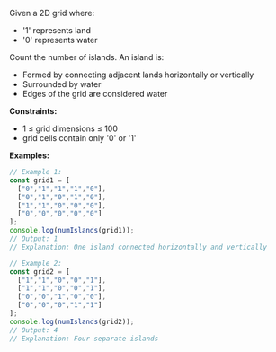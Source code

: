 Given a 2D grid where:
- '1' represents land
- '0' represents water

Count the number of islands. An island is:
- Formed by connecting adjacent lands horizontally or vertically
- Surrounded by water
- Edges of the grid are considered water

**Constraints:**
- 1 ≤ grid dimensions ≤ 100
- grid cells contain only '0' or '1'

**Examples:**
```typescript
// Example 1:
const grid1 = [
  ["0","1","1","1","0"],
  ["0","1","0","1","0"],
  ["1","1","0","0","0"],
  ["0","0","0","0","0"]
];
console.log(numIslands(grid1));
// Output: 1
// Explanation: One island connected horizontally and vertically

// Example 2:
const grid2 = [
  ["1","1","0","0","1"],
  ["1","1","0","0","1"],
  ["0","0","1","0","0"],
  ["0","0","0","1","1"]
];
console.log(numIslands(grid2));
// Output: 4
// Explanation: Four separate islands
```
